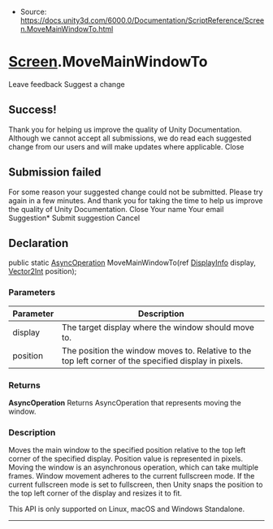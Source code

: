 * Source: https://docs.unity3d.com/6000.0/Documentation/ScriptReference/Screen.MoveMainWindowTo.html

#  [Screen](https://docs.unity3d.com/6000.0/Documentation/ScriptReference/Screen.html).MoveMainWindowTo
Leave feedback
Suggest a change
## Success!
Thank you for helping us improve the quality of Unity Documentation. Although we cannot accept all submissions, we do read each suggested change from our users and will make updates where applicable.
Close
## Submission failed
For some reason your suggested change could not be submitted. Please <a>try again</a> in a few minutes. And thank you for taking the time to help us improve the quality of Unity Documentation.
Close
Your name Your email Suggestion* Submit suggestion
Cancel
## Declaration
public static [AsyncOperation](https://docs.unity3d.com/6000.0/Documentation/ScriptReference/AsyncOperation.html) MoveMainWindowTo(ref [DisplayInfo](https://docs.unity3d.com/6000.0/Documentation/ScriptReference/DisplayInfo.html) display, [Vector2Int](https://docs.unity3d.com/6000.0/Documentation/ScriptReference/Vector2Int.html) position); 
### Parameters
Parameter | Description  
---|---  
display | The target display where the window should move to.  
position | The position the window moves to. Relative to the top left corner of the specified display in pixels.  
### Returns
**AsyncOperation** Returns AsyncOperation that represents moving the window. 
### Description
Moves the main window to the specified position relative to the top left corner of the specified display. Position value is represented in pixels. Moving the window is an asynchronous operation, which can take multiple frames.
Window movement adheres to the current fullscreen mode. If the current fullscreen mode is set to fullscreen, then Unity snaps the position to the top left corner of the display and resizes it to fit.  
  
This API is only supported on Linux, macOS and Windows Standalone.
* * *
